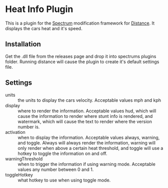 Heat Info Plugin
===

This is a plugin for the [Spectrum](https://github.com/Ciastex/Spectrum) modification framework for [Distance](http://survivethedistance.com/). It displays the cars heat and it's speed.

Installation
---

Get the .dll file from the releases page and drop it into spectrums plugins folder. Running distance will cause the plugin to create it's default settings file.

Settings
---
<dl>
<dt>units</dt>
<dd>the units to display the cars velocity. Acceptable values mph and kph</dd>

<dt>display</dt> <dd>where to render the information. Acceptable values hud, which will cause the information to render where stunt info is rendered, and watermark, which will cause the text to render where the version number is.</dd>

<dt>activation</dt> <dd>when to display the information. Acceptable values always, warning, and toggle. Always will always render the information, warning will only render when above a certain heat threshold, and toggle will use a hotkey to toggle the information on and off.</dd>

<dt>warningThreshold</dt> <dd>when to trigger the information if using warning mode. Acceptable values any number between 0 and 1.</dd>

<dt>toggleHotkey</dt> <dd>what hotkey to use when using toggle mode.</dd>
</dl>
